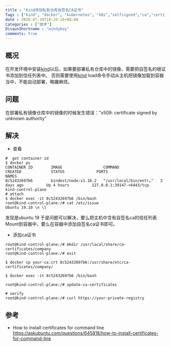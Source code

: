 ```yaml
---
title : "Kind添加私有仓库自签名CA证书"
Tags : ["kind", "docker", "kubernetes", "k8s","selfsigned","ca","certificate","registry","x509"]
date : 2020-07-20T10:20:16+08:00
Categories : ["技术"]
DisqusShortname : "windyboy"
comments: true
---
```


## 概况
在开发环境中安装[kind][]以后，如果要部署私有仓库中的镜像，需要把自签名的根证书添加到信任列表中。
否则需要使用[kind][] load命令手动从主机把镜像加载到容器当中，不能自动部署，略嫌麻烦。

## 问题
在部署私有镜像仓库中的镜像的时候发生错误："x509: certificate signed by unknown authority"

## 解决

* 查看
```
#  get container id
$ docker ps
CONTAINER ID        IMAGE                  COMMAND                  CREATED             STATUS              PORTS                       NAMES
8c52432697b6        kindest/node:v1.18.2   "/usr/local/bin/entr…"   3 days ago          Up 4 hours          127.0.0.1:39147->6443/tcp   kind-control-plane
# attach
$ docker exec -it 8c52432697b6 /bin/bash
root@kind-control-plane:/# cat /etc/issue
Ubuntu 19.10 \n \l
```
发现是ubuntu 19
于是问题可以解决，要么把主机中含有自签名ca的信任列表Mount到容器中，要么在容器中添加自签名ca证书即可。
* 添加ca证书
```
root@kind-control-plane:/# mkdir /usr/local/share/ca-certificates/company
root@kind-control-plane:/# exit

$ docker cp your-ca.crt 8c52432697b6:/usr/share/etc/ca-certificates/company/

$ docker exec -it 8c52432697b6 /bin/bash

root@kind-control-plane:/# update-ca-certificates

# verify
root@kind-control-plane:/# curl https://your-private-registry
```

## 参考
* How to install certificates for command line https://askubuntu.com/questions/645818/how-to-install-certificates-for-command-line

[kind]: https://kind.sigs.k8s.io/ "kind"
